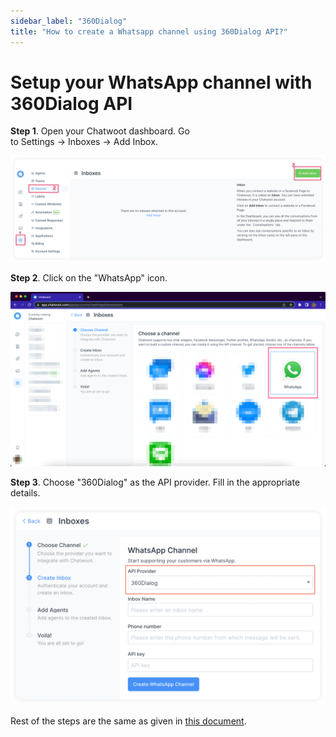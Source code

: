 ```yaml
---
sidebar_label: "360Dialog"
title: "How to create a Whatsapp channel using 360Dialog API?"
---
```


# Setup your WhatsApp channel with 360Dialog API

**Step 1**. Open your Chatwoot dashboard. Go to Settings → Inboxes → Add Inbox.

![dashboard](../images/whatsapp/adding-inbox-in-chatwoot.png)

**Step 2**. Click on the "WhatsApp" icon.

![Select Channel](../images/whatsapp/whatsapp-cloud/channel-select.png)

**Step 3**. Choose "360Dialog" as the API provider. Fill in the appropriate details.

![list_of_channels](../images/whatsapp/select-360dialog.png)

Rest of the steps are the same as given in [this document](https://www.chatwoot.com/docs/product/channels/whatsapp/twilio).
